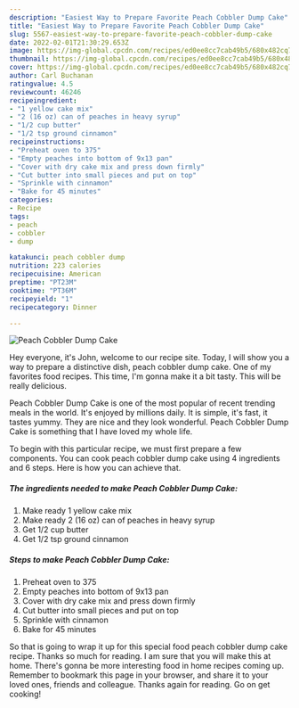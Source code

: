 ```yaml
---
description: "Easiest Way to Prepare Favorite Peach Cobbler Dump Cake"
title: "Easiest Way to Prepare Favorite Peach Cobbler Dump Cake"
slug: 5567-easiest-way-to-prepare-favorite-peach-cobbler-dump-cake
date: 2022-02-01T21:30:29.653Z
image: https://img-global.cpcdn.com/recipes/ed0ee8cc7cab49b5/680x482cq70/peach-cobbler-dump-cake-recipe-main-photo.jpg
thumbnail: https://img-global.cpcdn.com/recipes/ed0ee8cc7cab49b5/680x482cq70/peach-cobbler-dump-cake-recipe-main-photo.jpg
cover: https://img-global.cpcdn.com/recipes/ed0ee8cc7cab49b5/680x482cq70/peach-cobbler-dump-cake-recipe-main-photo.jpg
author: Carl Buchanan
ratingvalue: 4.5
reviewcount: 46246
recipeingredient:
- "1 yellow cake mix"
- "2 (16 oz) can of peaches in heavy syrup"
- "1/2 cup butter"
- "1/2 tsp ground cinnamon"
recipeinstructions:
- "Preheat oven to 375"
- "Empty peaches into bottom of 9x13 pan"
- "Cover with dry cake mix and press down firmly"
- "Cut butter into small pieces and put on top"
- "Sprinkle with cinnamon"
- "Bake for 45 minutes"
categories:
- Recipe
tags:
- peach
- cobbler
- dump

katakunci: peach cobbler dump 
nutrition: 223 calories
recipecuisine: American
preptime: "PT23M"
cooktime: "PT36M"
recipeyield: "1"
recipecategory: Dinner

---
```



![Peach Cobbler Dump Cake](https://img-global.cpcdn.com/recipes/ed0ee8cc7cab49b5/680x482cq70/peach-cobbler-dump-cake-recipe-main-photo.jpg)

Hey everyone, it's John, welcome to our recipe site. Today, I will show you a way to prepare a distinctive dish, peach cobbler dump cake. One of my favorites food recipes. This time, I'm gonna make it a bit tasty. This will be really delicious.

Peach Cobbler Dump Cake is one of the most popular of recent trending meals in the world. It's enjoyed by millions daily. It is simple, it's fast, it tastes yummy. They are nice and they look wonderful. Peach Cobbler Dump Cake is something that I have loved my whole life.




To begin with this particular recipe, we must first prepare a few components. You can cook peach cobbler dump cake using 4 ingredients and 6 steps. Here is how you can achieve that.

<!--inarticleads1-->

##### The ingredients needed to make Peach Cobbler Dump Cake:

1. Make ready 1 yellow cake mix
1. Make ready 2 (16 oz) can of peaches in heavy syrup
1. Get 1/2 cup butter
1. Get 1/2 tsp ground cinnamon




<!--inarticleads2-->

##### Steps to make Peach Cobbler Dump Cake:

1. Preheat oven to 375
1. Empty peaches into bottom of 9x13 pan
1. Cover with dry cake mix and press down firmly
1. Cut butter into small pieces and put on top
1. Sprinkle with cinnamon
1. Bake for 45 minutes




So that is going to wrap it up for this special food peach cobbler dump cake recipe. Thanks so much for reading. I am sure that you will make this at home. There's gonna be more interesting food in home recipes coming up. Remember to bookmark this page in your browser, and share it to your loved ones, friends and colleague. Thanks again for reading. Go on get cooking!
